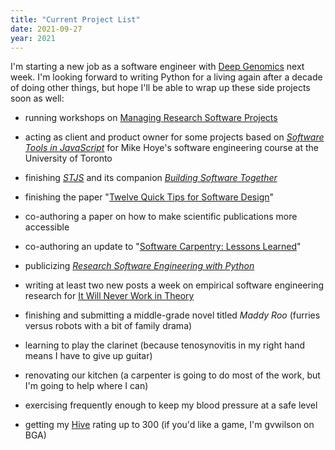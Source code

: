 ```yaml
---
title: "Current Project List"
date: 2021-09-27
year: 2021
---
```


I'm starting a new job as a software engineer with [Deep Genomics](https://www.deepgenomics.com/) next week.
I'm looking forward to writing Python for a living again after a decade of doing other things,
but hope I'll be able to wrap up these side projects soon as well:

- running workshops on [Managing Research Software Projects](https://codebender.org/)

- acting as client and product owner for some projects based on [*Software Tools in JavaScript*](https://stjs.tech/)
  for Mike Hoye's software engineering course at the University of Toronto

- finishing [*STJS*](https://stjs.tech/) and its companion [*Building Software Together*](https://buildtogether.tech/)

- finishing the paper "[Twelve Quick Tips for Software Design](https://github.com/gvwilson/12-design/)"

- co-authoring a paper on how to make scientific publications more accessible

- co-authoring an update to "[Software Carpentry: Lessons Learned](https://f1000research.com/articles/3-62)"

- publicizing [*Research Software Engineering with Python*](https://merely-useful.tech/py-rse/)

- writing at least two new posts a week on empirical software engineering research
  for [It Will Never Work in Theory](https://neverworkintheory.org/)

- finishing and submitting a middle-grade novel titled *Maddy Roo*
  (furries versus robots with a bit of family drama)

- learning to play the clarinet
  (because tenosynovitis in my right hand means I have to give up guitar)

- renovating our kitchen
  (a carpenter is going to do most of the work, but I'm going to help where I can)

- exercising frequently enough to keep my blood pressure at a safe level

- getting my [Hive](https://boardgamearena.com/gamepanel?game=hive) rating up to 300
  (if you'd like a game, I'm gvwilson on BGA)
